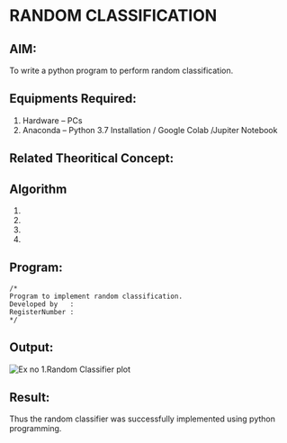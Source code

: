 # RANDOM CLASSIFICATION
## AIM:
To write a python program to perform random classification.

## Equipments Required:
1. Hardware – PCs
2. Anaconda – Python 3.7 Installation / Google Colab /Jupiter Notebook

## Related Theoritical Concept:

## Algorithm
1.
2.
3.
4.

## Program:
```
/*
Program to implement random classification.
Developed by   :
RegisterNumber :  
*/
```

## Output:
![Ex no 1.Random Classifier plot](XXX.png)


## Result:
Thus the random classifier was successfully implemented using python programming.
